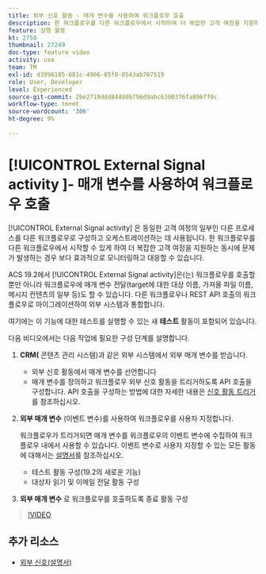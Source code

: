 ```yaml
---
title: 외부 신호 활동 - 매개 변수를 사용하여 워크플로우 호출
description: 한 워크플로우를 다른 워크플로우에서 시작하여 더 복잡한 고객 여정을 지원하면서 문제를 보다 효과적으로 모니터링하고 대응할 수 있는 방법을 알아봅니다.
feature: 실행 활동
kt: 2750
thumbnail: 27249
doc-type: feature video
activity: use
team: TM
exl-id: d3996185-681c-4906-85f0-0543ab767519
role: User, Developer
level: Experienced
source-git-commit: 2be2719ddd84490b796d9abc6300376fa896ff0c
workflow-type: tm+mt
source-wordcount: '306'
ht-degree: 9%

---
```


# [!UICONTROL External Signal activity ]- 매개 변수를 사용하여 워크플로우 호출

[!UICONTROL External Signal activity] 은 동일한 고객 여정의 일부인 다른 프로세스를 다른 워크플로우로 구성하고 오케스트레이션하는 데 사용됩니다. 한 워크플로우를 다른 워크플로우에서 시작할 수 있게 하여 더 복잡한 고객 여정을 지원하는 동시에 문제가 발생하는 경우 보다 효과적으로 모니터링하고 대응할 수 있습니다.

ACS 19.2에서 [!UICONTROL External Signal activity]은(는) 워크플로우를 호출할 뿐만 아니라 워크플로우에 매개 변수 전달(target에 대한 대상 이름, 가져올 파일 이름, 메시지 컨텐츠의 일부 등)도 할 수 있습니다. 다른 워크플로우나 REST API 호출의 워크플로우로 마이그레이션하여 외부 시스템과 통합합니다.

여기에는 이 기능에 대한 테스트를 실행할 수 있는 새 **테스트** 활동이 포함되어 있습니다.

다음 비디오에서는 다음 작업에 필요한 구성 단계를 설명합니다.

1. **CRM(** 콘텐츠 관리 시스템)과 같은 외부 시스템에서 외부 매개 변수를 받습니다.

   * 외부 신호 활동에서 매개 변수를 선언합니다
   * 매개 변수를 정의하고 워크플로우 외부 신호 활동을 트리거하도록 API 호출을 구성합니다. API 호출을 구성하는 방법에 대한 자세한 내용은 [신호 활동 트리거](https://docs.campaign.adobe.com/doc/standard/en/api/ACS_API.html#triggering-a-signal-activity)를 참조하십시오.

1. **외부 매개 변수** (이벤트 변수)를 사용하여 워크플로우를 사용자 지정합니다.

   워크플로우가 트리거되면 매개 변수를 워크플로우의 이벤트 변수에 수집하여 워크플로우 내에서 사용할 수 있습니다. 이벤트 변수로 사용자 지정할 수 있는 모든 활동에 대해서는 [설명서](https://helpx.adobe.com/campaign/standard/automating/using/calling-a-workflow-with-external-parameters.html)를 참조하십시오.

   * 테스트 활동 구성(19.2의 새로운 기능)
   * 대상자 읽기 및 이메일 전달 활동 구성

1. **외부 매개 변수** 로 워크플로우를 호출하도록 종료 활동 구성

>[!VIDEO](https://video.tv.adobe.com/v/27249/?quality=12)

## 추가 리소스

* [외부 신호(설명서)](https://experienceleague.adobe.com/docs/campaign-standard/using/managing-processes-and-data/calling-workflow-external-parameters/calling-a-workflow-with-external-parameters.html)
